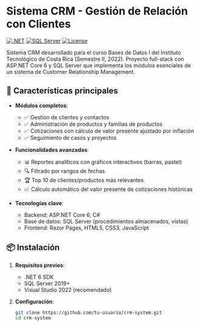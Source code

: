# Sistema CRM - Gestión de Relación con Clientes

[![.NET](https://img.shields.io/badge/.NET-6.0-blue)](https://dotnet.microsoft.com/)
[![SQL Server](https://img.shields.io/badge/SQL%20Server-2019+-red)](https://www.microsoft.com/sql-server)
[![License](https://img.shields.io/badge/License-MIT-green)](LICENSE)

Sistema CRM desarrollado para el curso Bases de Datos I del Instituto Tecnológico de Costa Rica (Semestre II, 2022). Proyecto full-stack con ASP.NET Core 6 y SQL Server que implementa los módulos esenciales de un sistema de Customer Relationship Management.

## 🚀 Características principales

- **Módulos completos**:
  - ✅ Gestión de clientes y contactos
  - ✅ Administración de productos y familias de productos
  - ✅ Cotizaciones con cálculo de valor presente ajustado por inflación
  - ✅ Seguimiento de casos y proyectos

- **Funcionalidades avanzadas**:
  - 📊 Reportes analíticos con gráficos interactivos (barras, pastel)
  - 🔍 Filtrado por rangos de fechas
  - 🏆 Top 10 de clientes/productos más relevantes
  - 📈 Cálculo automático del valor presente de cotizaciones históricas

- **Tecnologías clave**:
  - Backend: ASP.NET Core 6, C#
  - Base de datos: SQL Server (procedimientos almacenados, vistas)
  - Frontend: Razor Pages, HTML5, CSS3, JavaScript

## 📦 Instalación

1. **Requisitos previos**:
   - .NET 6 SDK
   - SQL Server 2019+
   - Visual Studio 2022 (recomendado)

2. **Configuración**:
   ```bash
   git clone https://github.com/tu-usuario/crm-system.git
   cd crm-system
